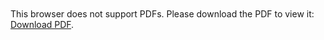 
<object data="https://www.nature.com/articles/s41524-022-00752-4.pdf"
type="application/pdf"
width="700px"
height="700px">
    <embed src="https://www.nature.com/articles/s41524-022-00752-4.pdf">
        <p>This browser does not support PDFs. Please download the PDF to view it: <a href="https://www.sciencedirect.com/science/article/pii/S0045782521001894">Download PDF</a>.</p>
    </embed>
</object>

